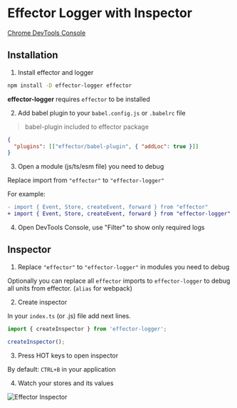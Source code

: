 # Effector Logger with Inspector

[Chrome DevTools Console](https://imgur.com/TZF1t4U)

## Installation

1. Install effector and logger

```bash
npm install -D effector-logger effector
```

**effector-logger** requires `effector` to be installed

2. Add babel plugin to your `babel.config.js` or `.babelrc` file

> babel-plugin included to effector package

```json
{
  "plugins": [["effector/babel-plugin", { "addLoc": true }]]
}
```

3. Open a module (js/ts/esm file) you need to debug

Replace import from `"effector"` to `"effector-logger"`

For example:

```diff
- import { Event, Store, createEvent, forward } from "effector"
+ import { Event, Store, createEvent, forward } from "effector-logger"
```

4. Open DevTools Console, use "Filter" to show only required logs

## Inspector

1. Replace `"effector"` to `"effector-logger"` in modules you need to debug

Optionally you can replace all `effector` imports to `effector-logger` to debug all units from effector. (`alias` for webpack)

2. Create inspector

In your `index.ts` (or .js) file add next lines.

```ts
import { createInspector } from 'effector-logger';

createInspector();
```

3. Press HOT keys to open inspector

By default: `CTRL+B` in your application

4. Watch your stores and its values

![Effector Inspector](https://imgur.com/D5oqpLv)
